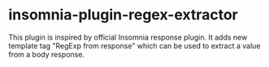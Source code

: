 # insomnia-plugin-regex-extractor

This plugin is inspired by official Insomnia response plugin. It adds new template tag "RegExp from response" which can be used to extract a value from a body response.
